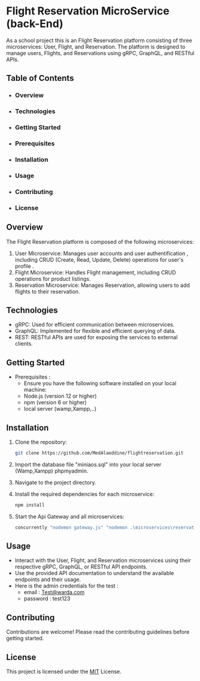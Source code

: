 # Flight Reservation MicroService (back-End)

As a school project this is an Flight Reservation platform consisting of three microservices: User, Flight, and Reservation. The platform is designed to manage users, Flights, and Reservations using gRPC, GraphQL, and RESTful APIs.

## Table of Contents

- ### Overview
- ### Technologies
- ### Getting Started
- ### Prerequisites
- ### Installation
- ### Usage
- ### Contributing
- ### License

## Overview

The Flight Reservation platform is composed of the following microservices:

1. User Microservice: Manages user accounts and user authentification , including CRUD (Create, Read, Update, Delete) operations for user's profile .
2. Flight Microservice: Handles Flight management, including CRUD operations for product listings.
3. Reservation Microservice: Manages Reservation, allowing users to add flights to their reservation.

## Technologies

- gRPC: Used for efficient communication between microservices.
- GraphQL: Implemented for flexible and efficient querying of data.
- REST: RESTful APIs are used for exposing the services to external clients.

## Getting Started

- Prerequisites :
  - Ensure you have the following software installed on your local machine:
  - Node.js (version 12 or higher)
  - npm (version 6 or higher)
  - local server (wamp,Xampp,..)

## Installation

1.  Clone the repository:

    ```bash
    git clone https://github.com/MedAlaeddine/flightreservation.git
    ```

2.  Import the database file "miniaos.sql" into your local server (Wamp,Xampp) phpmyadmin.
3.  Navigate to the project directory.
4.  Install the required dependencies for each microservice:
    ```bash
    npm install
    ```
5.  Start the Api Gateway and all microservices:

    ```bash
    concurrently "nodemon gateway.js" "nodemon .\microservices\reservationMicroService.js" "nodemon .\microservices\flightMicroService.js" "nodemon .\microservices\userMicroService.js"
    ```

## Usage

- Interact with the User, Flight, and Reservation microservices using their respective gRPC, GraphQL, or RESTful API endpoints.
- Use the provided API documentation to understand the available endpoints and their usage.
- Here is the admin credentials for the test :
  - email : Test@warda.com
  - password : test123

## Contributing

Contributions are welcome! Please read the contributing guidelines before getting started.

## License

This project is licensed under the [MIT](https://choosealicense.com/licenses/mit/) License.



